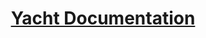 <div align='center'><h1><a href='https://felisdevelopment.github.io/docs/yacht/'>Yacht Documentation</a></h3></div>
